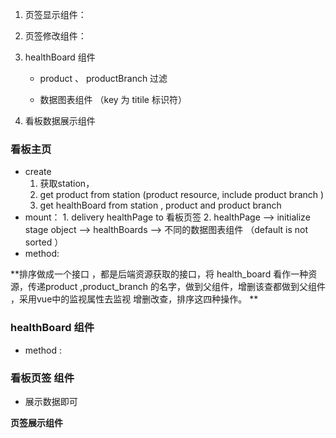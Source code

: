 

1.   页签显示组件：

2.   页签修改组件：

3.   healthBoard 组件

     *   product 、 productBranch 过滤

     *   数据图表组件 （key 为 titile 标识符）

4.   看板数据展示组件

     

### 看板主页

*   create
    1.   获取station，
    2.   get product from station    (product resource, include product branch )
    3.   get  healthBoard from   station , product  and product branch
*   mount：
     	1.  delivery healthPage   to 看板页签
     	2. healthPage --> initialize  stage object  -->       healthBoards  --> 不同的数据图表组件  （default   is not sorted  ）
*   method:





**排序做成一个接口 ，都是后端资源获取的接口，将 health_board 看作一种资源，传递product ,product_branch 的名字，做到父组件，增删该查都做到父组件 ，采用vue中的监视属性去监视 增删改查，排序这四种操作。 ** 

### healthBoard 组件

*   method :

### 看板页签 组件

 * 展示数据即可

**页签展示组件**
